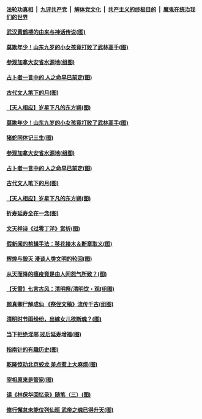

####  [法轮功真相](../../../../basic/blob/master/README.md?t=04071001) &nbsp;|&nbsp; [九评共产党](../../../../9ping.md/blob/master/README.md?t=04071001) &nbsp;|&nbsp; [解体党文化](../../../../jtdwh.md/blob/master/README.md?t=04071001)  &nbsp;|&nbsp; [共产主义的终极目的](../../../../gczydzjmd.md/blob/master/README.md?t=04071001) &nbsp;|&nbsp; [魔鬼在统治我们的世界](../../../../mgztzwmdsj.md/blob/master/README.md?t=04071001) 

#### [武汉黄鹤楼的由来与神话传说(图)](../pages/p7/928819.md?t=04071001) 

#### [莫欺年少！山东九岁的小女孩竟打败了武林高手(图)](../pages/p7/928619.md?t=04071001) 

#### [参观加拿大安省水源地(组图)](../pages/p7/928259.md?t=04071001) 

#### [占卜者一言中的 人之命早已前定(图)](../pages/p7/928517.md?t=04071001) 

#### [古代文人笔下的月(图)](../pages/p7/928361.md?t=04071001) 

#### [【天人相应】岁星下凡的东方朔(图)](../pages/p7/928270.md?t=04071001) 

#### [莫欺年少！山东九岁的小女孩竟打败了武林高手(图)](../pages/p7/928619.md?t=04071001) 

#### [猪蛇同体记三生(图)](../pages/p7/928272.md?t=04071001) 

#### [参观加拿大安省水源地(组图)](../pages/p7/928259.md?t=04071001) 

#### [占卜者一言中的 人之命早已前定(图)](../pages/p7/928517.md?t=04071001) 

#### [古代文人笔下的月(图)](../pages/p7/928361.md?t=04071001) 

#### [【天人相应】岁星下凡的东方朔(图)](../pages/p7/928270.md?t=04071001) 

#### [折寿延寿全在一念(图)](../pages/p7/928271.md?t=04071001) 

#### [文天祥诗《过零丁洋》赏析(图)](../pages/p7/928360.md?t=04071001) 

#### [假新闻的剪辑手法：移花接木＆断章取义(图)](../pages/p7/928568.md?t=04071001) 

#### [辉煌与毁灭 漫谈人类文明的轮回(图)](../pages/p7/928269.md?t=04071001) 

#### [从天而降的瘟疫竟是由人间怨气所致？(图)](../pages/p7/928375.md?t=04071001) 

#### [【天雪】七言古风：清明祭/清明饮・观(组图)](../pages/p7/928585.md?t=04071001) 

#### [颜真卿尸解成仙 《祭侄文稿》流传千古(组图)](../pages/p7/926379.md?t=04071001) 

#### [清明时节雨纷纷，出嫁女儿欲断魂？(图)](../pages/p7/928229.md?t=04071001) 

#### [当下拒绝淫邪 过后延寿增福(图)](../pages/p7/928142.md?t=04071001) 

#### [指南针的有趣历史(图)](../pages/p7/927838.md?t=04071001) 

#### [乾隆惊动北京蛟龙 差点惹上大麻烦(图)](../pages/p7/928247.md?t=04071001) 

#### [宰相原来是管家(图)](../pages/p7/927841.md?t=04071001) 

#### [读《林保华回忆录》随笔（三）(图)](../pages/p7/927928.md?t=04071001) 

#### [修行懈怠未能位列仙班 武帝之魂已得升天(图)](../pages/p7/927921.md?t=04071001) 

